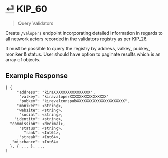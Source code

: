 # [⏎](README.md#Roadmap) KIP_60
> Query Validators

Create `/valopers` endpoint incorporating detailed information in regards to all network actors recorded in the validators registry as per KIP_26.

It must be possible to query the registry by address, valkey, pubkey, moniker & status. User should have option to paginate results which is an array of objects. 

## Example Response
```
[ {
     "address": "kiraXXXXXXXXXXXXXXXX",
      "valkey": "kiravaloperXXXXXXXXXXXXXXXX"
      "pubkey": "kiravalconspubXXXXXXXXXXXXXXXXXXXXX",
     "moniker": <string>,
     "website": <string>,
      "social": <string>,
    "identity": <string>,
  "commission": <decimal>,
      "status": <string>,
        "rank": <Int64>,
      "streak": <Int64>,
   "mischance": <Int64>
  }, { ... }, ...
]
```

